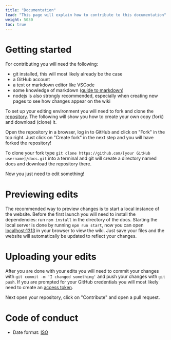 ```yaml
---
title: "Documentation"
lead: "This page will explain how to contribute to this documentation"
weight: 5030
toc: true
---
```


# Getting started

For contributing you will need the following:
- git installed, this will most likely already be the case
- a GitHub account
- a text or markdown editor like VSCode
- some knowledge of markdown ([guide to markdown](https://www.markdownguide.org/basic-syntax))
- nodejs is also strongly recommended, especially when creating new pages to see how changes appear on the wiki

To set up your editing environment you will need to fork and clone the [repository](https://github.com/an-anime-team/docs). The following will show you how to create your own copy (fork) and download (clone) it.

Open the repository in a browser, log in to GitHub and click on "Fork" in the top right. Just click on "Create fork" in the next step and you will have forked the repository!

To clone your fork type `git clone https://github.com/[your GitHub username]/docs.git` into a terminal and git will create a directory named docs and download the repository there.

Now you just need to edit something!

# Previewing edits

The recommended way to preview changes is to start a local instance of the website. Before the first launch you will need to install the dependencies: run `npm install` in the directory of the docs. Starting the local server is done by running `npm run start`, now you can open [localhost:1313](http://localhost:1313) in your browser to view the wiki. Just save your files and the website will automatically be updated to reflect your changes. 

# Uploading your edits

After you are done with your edits you will need to commit your changes with `git commit -m 'I changed something'` and push your changes with `git push`. If you are prompted for your GitHub credentials you will most likely need to create an [access token](https://docs.github.com/en/authentication/keeping-your-account-and-data-secure/creating-a-personal-access-token#creating-a-personal-access-token-classic).

Next open your repository, click on "Contribute" and open a pull request.

# Code of conduct

- Date format: [ISO](https://greenwichmeantime.com/articles/clocks/iso)
